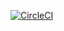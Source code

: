 [![CircleCI](https://dl.circleci.com/status-badge/img/gh/ansible-playbooks-mamono210/development-environment/tree/main.svg?style=svg)](https://dl.circleci.com/status-badge/redirect/gh/ansible-playbooks-mamono210/development-environment/tree/main)
